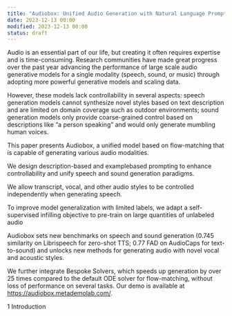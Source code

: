 ```yaml
---
title: "Audiobox: Unified Audio Generation with Natural Language Prompts"
date: 2023-12-13 00:00
modified: 2023-12-13 00:00
status: draft
---
```


Audio is an essential part of our life, but creating it often requires expertise and is
time-consuming. Research communities have made great progress over the past
year advancing the performance of large scale audio generative models for a single
modality (speech, sound, or music) through adopting more powerful generative
models and scaling data.

However, these models lack controllability in several
aspects: speech generation models cannot synthesize novel styles based on text
description and are limited on domain coverage such as outdoor environments;
sound generation models only provide coarse-grained control based on descriptions
like “a person speaking” and would only generate mumbling human voices. 

This paper presents Audiobox, a unified model based on flow-matching that is capable of generating various audio modalities.

We design description-based and examplebased prompting to enhance controllability and unify speech and sound generation paradigms.

We allow transcript, vocal, and other audio styles to be controlled independently when generating speech. 

To improve model generalization with limited labels, we adapt a self-supervised infilling objective to pre-train on large quantities of unlabeled audio

Audiobox sets new benchmarks on speech and sound generation (0.745 similarity on Librispeech for zero-shot TTS; 0.77 FAD on AudioCaps for text-to-sound) and unlocks new methods for generating audio with novel vocal and acoustic styles.

We further integrate Bespoke Solvers, which speeds up generation by over 25 times compared to the default ODE solver for flow-matching, without loss of performance on several tasks.  Our demo is available
at https://audiobox.metademolab.com/.

1 Introduction


